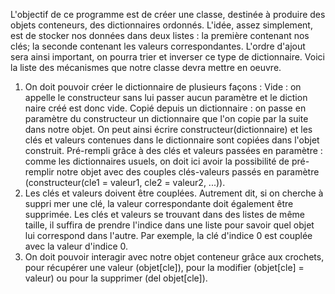 L'objectif de ce programme est de créer une classe, destinée à produire des objets
 conteneurs, des dictionnaires ordonnés.
 L'idée, assez simplement, est de stocker nos données dans deux listes :
 la première contenant nos clés;
 la seconde contenant les valeurs correspondantes.
 L'ordre d'ajout sera ainsi important, on pourra trier et inverser ce type de dictionnaire.
  Voici la liste des mécanismes que notre classe devra mettre en oeuvre.
 1. On doit pouvoir créer le dictionnaire de plusieurs façons :
 Vide : on appelle le constructeur sans lui passer aucun paramètre et le diction
naire créé est donc vide.
 Copié depuis un dictionnaire : on passe en paramètre du constructeur un dictionnaire que l'on copie par la suite dans notre objet. On peut ainsi écrire
 constructeur(dictionnaire) et les clés et valeurs contenues dans le dictionnaire sont copiées dans l'objet construit.
 Pré-rempli grâce à des clés et valeurs passées en paramètre : comme les dictionnaires usuels, on doit ici avoir la possibilité de pré-remplir notre objet avec
 des couples clés-valeurs passés en paramètre (constructeur(cle1 = valeur1,
 cle2 = valeur2, ...)).
 2. Les clés et valeurs doivent être couplées. Autrement dit, si on cherche à suppri
mer une clé, la valeur correspondante doit également être supprimée. Les clés et
 valeurs se trouvant dans des listes de même taille, il suffira de prendre l'indice
 dans une liste pour savoir quel objet lui correspond dans l'autre. Par exemple, la
 clé d'indice 0 est couplée avec la valeur d'indice 0.
 3. On doit pouvoir interagir avec notre objet conteneur grâce aux crochets, pour
 récupérer une valeur (objet[cle]), pour la modifier (objet[cle] = valeur) ou
 pour la supprimer (del objet[cle]).
